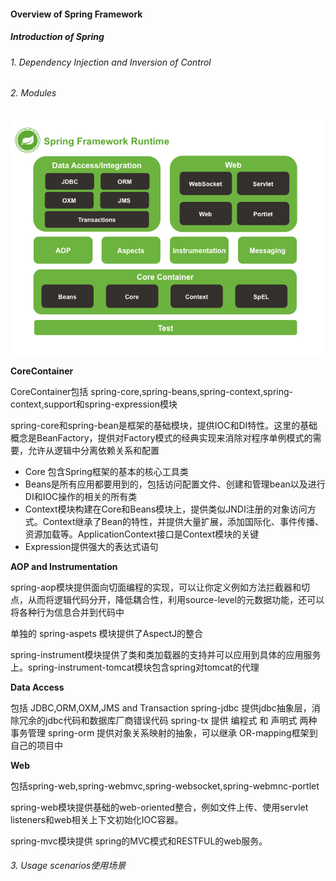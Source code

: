 #### Overview of Spring Framework

##### Introduction of Spring

###### 1. Dependency Injection and Inversion of Control

###### 2. Modules

![](spring-overview.png)

**CoreContainer**

CoreContainer包括 spring-core,spring-beans,spring-context,spring-context,support和spring-expression模块

spring-core和spring-bean是框架的基础模块，提供IOC和DI特性。这里的基础概念是BeanFactory，提供对Factory模式的经典实现来消除对程序单例模式的需要，允许从逻辑中分离依赖关系和配置

+ Core 包含Spring框架的基本的核心工具类
+ Beans是所有应用都要用到的，包括访问配置文件、创建和管理bean以及进行DI和IOC操作的相关的所有类
+ Context模块构建在Core和Beans模块上，提供类似JNDI注册的对象访问方式。Context继承了Bean的特性，并提供大量扩展，添加国际化、事件传播、资源加载等。ApplicationContext接口是Context模块的关键
+ Expression提供强大的表达式语句

**AOP and Instrumentation**

spring-aop模块提供面向切面编程的实现，可以让你定义例如方法拦截器和切点，从而将逻辑代码分开，降低耦合性，利用source-level的元数据功能，还可以将各种行为信息合并到代码中

单独的 spring-aspets 模块提供了AspectJ的整合

spring-instrument模块提供了类和类加载器的支持并可以应用到具体的应用服务上。spring-instrument-tomcat模块包含spring对tomcat的代理

**Data Access**

包括 JDBC,ORM,OXM,JMS and Transaction
spring-jdbc 提供jdbc抽象层，消除冗余的jdbc代码和数据库厂商错误代码
spring-tx 提供 编程式 和 声明式 两种事务管理
spring-orm 提供对象关系映射的抽象，可以继承 OR-mapping框架到自己的项目中

**Web**

包括spring-web,spring-webmvc,spring-websocket,spring-webmnc-portlet

spring-web模块提供基础的web-oriented整合，例如文件上传、使用servlet listeners和web相关上下文初始化IOC容器。

spring-mvc模块提供 spring的MVC模式和RESTFUL的web服务。

###### 3. Usage scenarios使用场景
